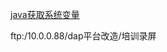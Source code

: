 [java获取系统变量](https://blog.csdn.net/weixin_37139197/article/details/78877766)





ftp:/10.0.0.88/dap平台改造/培训录屏